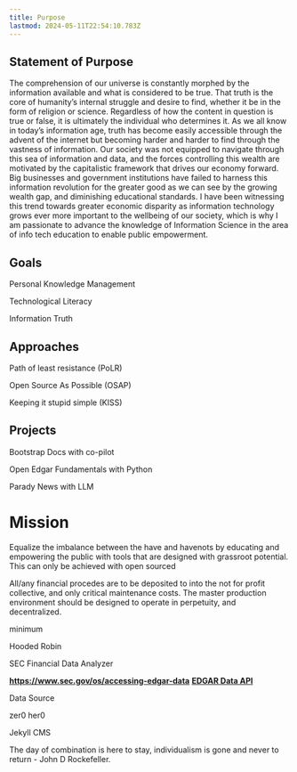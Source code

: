 ```yaml
---
title: Purpose
lastmod: 2024-05-11T22:54:10.783Z
---
```


## Statement of Purpose

The comprehension of our universe is constantly morphed by the information available and what is considered to be true. 
That truth is the core of humanity’s internal struggle and desire to find, whether it be in the form of religion or science. 
Regardless of how the content in question is true or false, it is ultimately the individual who determines it. 
As we all know in today’s information age, truth has become easily accessible through the advent of the internet but becoming harder and harder to find through the vastness of information. 
Our society was not equipped to navigate through this sea of information and data, and the forces controlling this wealth are motivated by the capitalistic framework that drives our economy forward. 
Big businesses and government institutions have failed to harness this information revolution for the greater good as we can see by the growing wealth gap, and diminishing educational standards. 
I have been witnessing this trend towards greater economic disparity as information technology grows ever more important to the wellbeing of our society, 
which is why I am passionate to advance the knowledge of Information Science in the area of info tech education to enable public empowerment.

## Goals

Personal Knowledge Management

Technological Literacy

Information Truth

## Approaches

Path of least resistance (PoLR)

Open Source As Possible (OSAP)

Keeping it stupid simple (KISS)

## Projects

Bootstrap Docs with co-pilot

Open Edgar Fundamentals with Python

Parady News with LLM

# Mission
Equalize the imbalance between the have and havenots by educating and empowering the public with tools that are designed with grassroot potential. This can only be achieved with open sourced

All/any financial procedes are to be deposited to into the not for profit collective, and only critical maintenance costs. The master production environment should be designed to operate in perpetuity, and decentralized. 


minimum 

Hooded Robin

SEC Financial Data Analyzer

**https://www.sec.gov/os/accessing-edgar-data**
**[EDGAR Data API](https://www.sec.gov/os/accessing-edgar-data)**

Data Source

zer0 her0

Jekyll CMS

The day of combination is here to stay, individualism is gone and never to return - John D Rockefeller.
